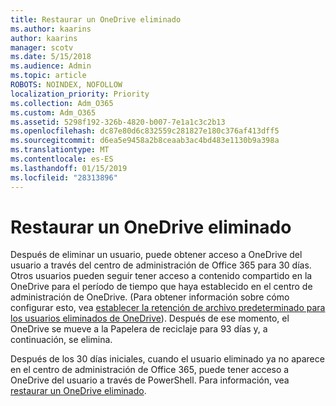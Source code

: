 ```yaml
---
title: Restaurar un OneDrive eliminado
ms.author: kaarins
author: kaarins
manager: scotv
ms.date: 5/15/2018
ms.audience: Admin
ms.topic: article
ROBOTS: NOINDEX, NOFOLLOW
localization_priority: Priority
ms.collection: Adm_O365
ms.custom: Adm_O365
ms.assetid: 5298f192-326b-4820-b007-7e1a1c3c2b13
ms.openlocfilehash: dc87e80d6c832559c281827e180c376af413dff5
ms.sourcegitcommit: d6ea5e9458a2b8ceaab3ac4bd483e1130b9a398a
ms.translationtype: MT
ms.contentlocale: es-ES
ms.lasthandoff: 01/15/2019
ms.locfileid: "28313896"
---
```

# <a name="restore-a-deleted-onedrive"></a>Restaurar un OneDrive eliminado

Después de eliminar un usuario, puede obtener acceso a OneDrive del usuario a través del centro de administración de Office 365 para 30 días. Otros usuarios pueden seguir tener acceso a contenido compartido en la OneDrive para el período de tiempo que haya establecido en el centro de administración de OneDrive. (Para obtener información sobre cómo configurar esto, vea [establecer la retención de archivo predeterminado para los usuarios eliminados de OneDrive](https://go.microsoft.com/fwlink/?linkid=874267)). Después de ese momento, el OneDrive se mueve a la Papelera de reciclaje para 93 días y, a continuación, se elimina.
  
Después de los 30 días iniciales, cuando el usuario eliminado ya no aparece en el centro de administración de Office 365, puede tener acceso a OneDrive del usuario a través de PowerShell. Para información, vea [restaurar un OneDrive eliminado](https://go.microsoft.com/fwlink/?linkid=874269).
  


